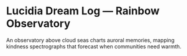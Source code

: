 # Lucidia Dream Log — Rainbow Observatory

An observatory above cloud seas charts auroral memories, mapping kindness spectrographs that forecast when communities need warmth.
